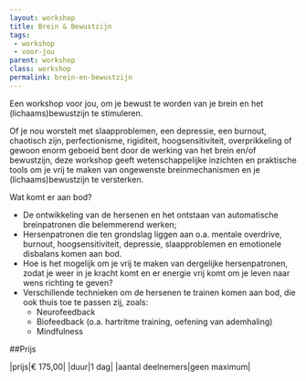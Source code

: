 ```yaml
---
layout: workshop
title: Brein & Bewustzijn
tags:
 - workshop
 - voor-jou
parent: workshop
class: workshop
permalink: brein-en-bewustzijn
---
```

Een workshop voor jou, om je bewust te worden van je brein en het (lichaams)bewustzijn te stimuleren. 

Of je nou worstelt met slaapproblemen, een depressie, een burnout, chaotisch zijn, perfectionisme, rigiditeit, hoogsensitiviteit, overprikkeling of gewoon enorm geboeid bent door de werking van het brein en/of bewustzijn, deze workshop geeft wetenschappelijke inzichten en praktische tools om je vrij te maken van ongewenste breinmechanismen en je (lichaams)bewustzijn te versterken.

Wat komt er aan bod?

* De ontwikkeling van de hersenen en het ontstaan van automatische breinpatronen die belemmerend werken;
* Hersenpatronen die ten grondslag liggen aan o.a. mentale overdrive, burnout, hoogsensitiviteit, depressie, slaapproblemen en emotionele disbalans komen aan bod. 
* Hoe is het mogelijk om je vrij te maken van dergelijke hersenpatronen, zodat je weer in je kracht komt en er energie vrij komt om je leven naar wens richting te geven?
* Verschillende technieken om de hersenen te trainen komen aan bod, die ook thuis toe te passen zij, zoals:
    * Neurofeedback
    * Biofeedback (o.a. hartritme training, oefening van ademhaling)
    * Mindfulness

##Prijs

|prijs|€ 175,00|
|duur|1 dag|
|aantal deelnemers|geen maximum|